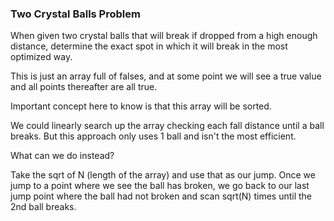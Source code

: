 ### Two Crystal Balls Problem

When given two crystal balls that will break if dropped from a high enough distance, determine the exact spot in which it will break in the most optimized way.

This is just an array full of falses, and at some point we will see a true value and all points thereafter are all true.

Important concept here to know is that this array will be sorted.

We could linearly search up the array checking each fall distance until a ball breaks. But this approach only uses 1 ball and isn't the most efficient.

What can we do instead?

Take the sqrt of N (length of the array) and use that as our jump. Once we jump to a point where we see the ball has broken, we go back to our last jump point where the ball had not broken and scan sqrt(N) times until the 2nd ball breaks.
